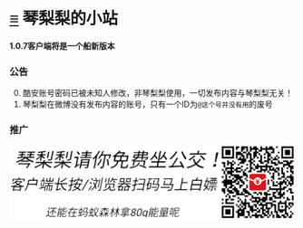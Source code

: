 # [≡][] 琴梨梨的小站  
#### 1.0.7客户端将是一个船新版本
  
  
  
### 公告     
0. 酷安账号密码已被未知人修改，非琴梨梨使用，一切发布内容与琴梨梨无关！  
1. 琴梨梨在微博没有发布内容的账号，只有一个ID为`@这个号并没有用`的废号  
  

### 推广  
![免费坐公交](PicStorge/AD/alipay_bus.png)


















[≡]: Guide.md

